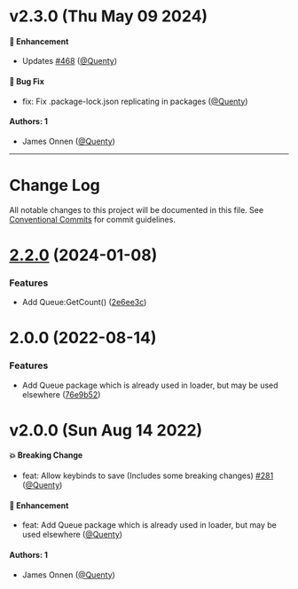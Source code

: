 # v2.3.0 (Thu May 09 2024)

#### 🚀 Enhancement

- Updates [#468](https://github.com/Quenty/NevermoreEngine/pull/468) ([@Quenty](https://github.com/Quenty))

#### 🐛 Bug Fix

- fix: Fix .package-lock.json replicating in packages ([@Quenty](https://github.com/Quenty))

#### Authors: 1

- James Onnen ([@Quenty](https://github.com/Quenty))

---

# Change Log

All notable changes to this project will be documented in this file.
See [Conventional Commits](https://conventionalcommits.org) for commit guidelines.

# [2.2.0](https://github.com/Quenty/NevermoreEngine/compare/@quenty/queue@2.0.0...@quenty/queue@2.2.0) (2024-01-08)


### Features

* Add Queue:GetCount() ([2e6ee3c](https://github.com/Quenty/NevermoreEngine/commit/2e6ee3cf54df42aebc84b192f2156afddedfd75d))





# 2.0.0 (2022-08-14)


### Features

* Add Queue package which is already used in loader, but may be used elsewhere ([76e9b52](https://github.com/Quenty/NevermoreEngine/commit/76e9b526834f3d5ab0d2fe50a85c0b2c2fe61cea))





# v2.0.0 (Sun Aug 14 2022)

#### 💥 Breaking Change

- feat: Allow keybinds to save (Includes some breaking changes) [#281](https://github.com/Quenty/NevermoreEngine/pull/281) ([@Quenty](https://github.com/Quenty))

#### 🚀 Enhancement

- feat: Add Queue package which is already used in loader, but may be used elsewhere ([@Quenty](https://github.com/Quenty))

#### Authors: 1

- James Onnen ([@Quenty](https://github.com/Quenty))
